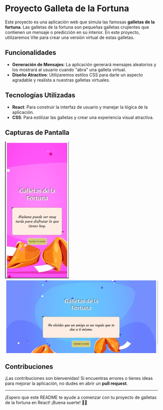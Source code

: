 #  Proyecto Galleta de la Fortuna 

Este proyecto es una aplicación web que simula las famosas **galletas de la fortuna**. Las galletas de la fortuna son pequeñas galletas crujientes que contienen un mensaje o predicción en su interior. En este proyecto, utilizaremos Vite para crear una versión virtual de estas galletas.

## Funcionalidades

- **Generación de Mensajes**: La aplicación generará mensajes aleatorios y los mostrará al usuario cuando "abra" una galleta virtual.
- **Diseño Atractivo**: Utilizaremos estilos CSS para darle un aspecto agradable y realista a nuestras galletas virtuales.

## Tecnologías Utilizadas

- **React**: Para construir la interfaz de usuario y manejar la lógica de la aplicación.
- **CSS**: Para estilizar las galletas y crear una experiencia visual atractiva.

## Capturas de Pantalla
<img src='.\public\capturas\captura1.jpg'>
<img src='.\public\capturas\captura2.jpg'>

## Contribuciones

¡Las contribuciones son bienvenidas! Si encuentras errores o tienes ideas para mejorar la aplicación, no dudes en abrir un **pull request**.



---
¡Espero que este README te ayude a comenzar con tu proyecto de galletas de la fortuna en React! ¡Buena suerte! 🥠🍀